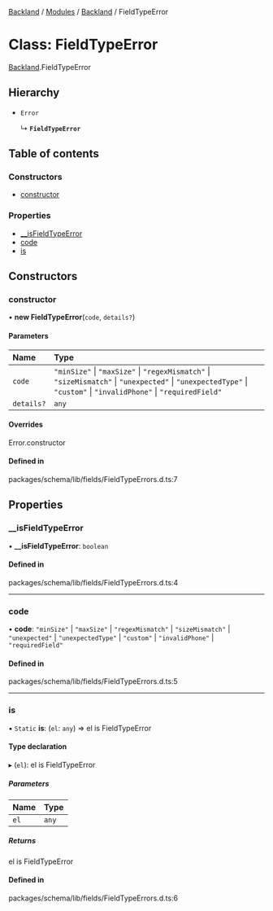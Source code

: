 [Backland](../README.md) / [Modules](../modules.md) / [Backland](../modules/Backland.md) / FieldTypeError

# Class: FieldTypeError

[Backland](../modules/Backland.md).FieldTypeError

## Hierarchy

- `Error`

  ↳ **`FieldTypeError`**

## Table of contents

### Constructors

- [constructor](Backland.FieldTypeError.md#constructor)

### Properties

- [\_\_isFieldTypeError](Backland.FieldTypeError.md#__isfieldtypeerror)
- [code](Backland.FieldTypeError.md#code)
- [is](Backland.FieldTypeError.md#is)

## Constructors

### constructor

• **new FieldTypeError**(`code`, `details?`)

#### Parameters

| Name | Type |
| :------ | :------ |
| `code` | ``"minSize"`` \| ``"maxSize"`` \| ``"regexMismatch"`` \| ``"sizeMismatch"`` \| ``"unexpected"`` \| ``"unexpectedType"`` \| ``"custom"`` \| ``"invalidPhone"`` \| ``"requiredField"`` |
| `details?` | `any` |

#### Overrides

Error.constructor

#### Defined in

packages/schema/lib/fields/FieldTypeErrors.d.ts:7

## Properties

### \_\_isFieldTypeError

• **\_\_isFieldTypeError**: `boolean`

#### Defined in

packages/schema/lib/fields/FieldTypeErrors.d.ts:4

___

### code

• **code**: ``"minSize"`` \| ``"maxSize"`` \| ``"regexMismatch"`` \| ``"sizeMismatch"`` \| ``"unexpected"`` \| ``"unexpectedType"`` \| ``"custom"`` \| ``"invalidPhone"`` \| ``"requiredField"``

#### Defined in

packages/schema/lib/fields/FieldTypeErrors.d.ts:5

___

### is

▪ `Static` **is**: (`el`: `any`) => el is FieldTypeError

#### Type declaration

▸ (`el`): el is FieldTypeError

##### Parameters

| Name | Type |
| :------ | :------ |
| `el` | `any` |

##### Returns

el is FieldTypeError

#### Defined in

packages/schema/lib/fields/FieldTypeErrors.d.ts:6

